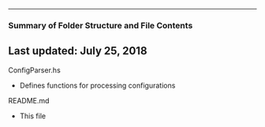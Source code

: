 --------------------------------------------------
### Summary of Folder Structure and File Contents
Last updated: July 25, 2018
--------------------------------------------------

ConfigParser.hs
  - Defines functions for processing configurations

README.md
  - This file